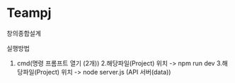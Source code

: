 # Teampj
창의종합설계

실행방법 
1. cmd(명령 프롬프트 열기 (2개)) 
2.해당파일(Project) 위치 -> npm run dev
3.해당파일(Project) 위치 -> node server.js (API 서버(data))
